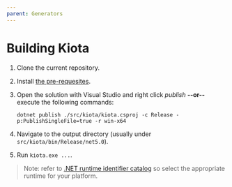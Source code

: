 ```yaml
---
parent: Generators
---
```


# Building Kiota

1. Clone the current repository.
1. Install [the pre-requesites](./tool.md).
1. Open the solution with Visual Studio and right click *publish* **--or--** execute the following commands:

    ```Shell
    dotnet publish ./src/kiota/kiota.csproj -c Release -p:PublishSingleFile=true -r win-x64
    ```

1. Navigate to the output directory (usually under `src/kiota/bin/Release/net5.0`).
1. Run `kiota.exe ...`.

> Note: refer to [.NET runtime identifier catalog](https://docs.microsoft.com/en-us/dotnet/core/rid-catalog) so select the appropriate runtime for your platform.

